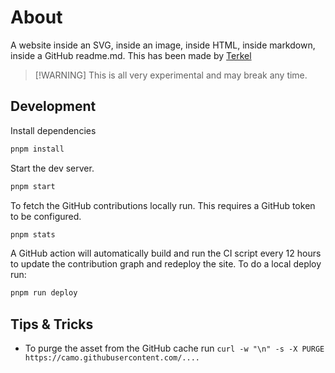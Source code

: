 # About

A website inside an SVG, inside an image, inside HTML, inside markdown, inside a GitHub readme.md. This has been made by [Terkel](https://github.com/terkelg)

> \[!WARNING\] This is all very experimental and may break any time.

## Development

Install dependencies

```bash
pnpm install
```

Start the dev server.

```bash
pnpm start
```

To fetch the GitHub contributions locally run. This requires a GitHub token to be configured.

```bash
pnpm stats
```

A GitHub action will automatically build and run the CI script every 12 hours to update the contribution graph and redeploy the site. To do a local deploy run:

```bash
pnpm run deploy
```

## Tips & Tricks

- To purge the asset from the GitHub cache run `curl -w "\n" -s -X PURGE https://camo.githubusercontent.com/....`